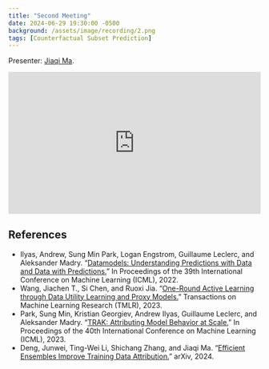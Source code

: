 ```yaml
---
title: "Second Meeting"
date: 2024-06-29 19:30:00 -0500
background: /assets/image/recording/2.png
tags: [Counterfactual Subset Prediction]
---
```


Presenter: [Jiaqi Ma](https://jiaqima.github.io/).

<style>
.video-container {
  position: relative;
  padding-bottom: 56.25%; /* 16:9 aspect ratio */
  height: 0;
  overflow: hidden;
  max-width: 100%;
  background: #000;
}

.video-container iframe {
  position: absolute;
  top: 0;
  left: 0;
  width: 100%;
  height: 100%;
  border: 0;
}
</style>

<div class="video-container">
  <iframe width="560" height="315" src="https://www.youtube.com/embed/XALkFHAPMC0" frameborder="0" allow="accelerometer; autoplay; clipboard-write; encrypted-media; gyroscope; picture-in-picture" allowfullscreen></iframe>
</div>

## References

- Ilyas, Andrew, Sung Min Park, Logan Engstrom, Guillaume Leclerc, and Aleksander Madry. “[Datamodels: Understanding Predictions with Data and Data with Predictions.](https://proceedings.mlr.press/v162/ilyas22a.html)” In Proceedings of the 39th International Conference on Machine Learning (ICML), 2022.
- Wang, Jiachen T., Si Chen, and Ruoxi Jia. “[One-Round Active Learning through Data Utility Learning and Proxy Models.](https://openreview.net/forum?id=8HQCOMRa7g)” Transactions on Machine Learning Research (TMLR), 2023.
- Park, Sung Min, Kristian Georgiev, Andrew Ilyas, Guillaume Leclerc, and Aleksander Madry. “[TRAK: Attributing Model Behavior at Scale.](https://proceedings.mlr.press/v202/park23c.html)” In Proceedings of the 40th International Conference on Machine Learning (ICML), 2023.
- Deng, Junwei, Ting-Wei Li, Shichang Zhang, and Jiaqi Ma. “[Efficient Ensembles Improve Training Data Attribution.](http://arxiv.org/abs/2405.17293)” arXiv, 2024.
